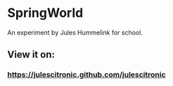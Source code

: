 # SpringWorld
An experiment by Jules Hummelink for school.
## View it on:
### https://julescitronic.github.com/julescitronic
